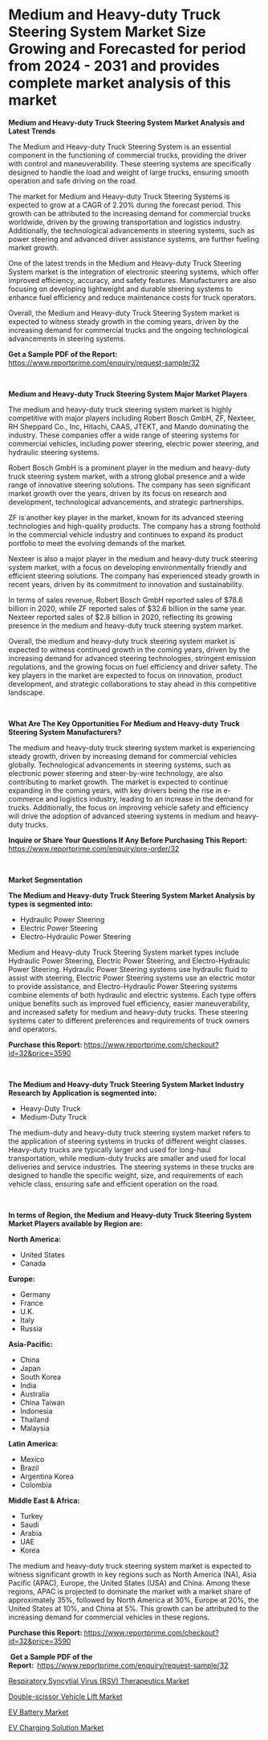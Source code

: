<p><h1>Medium and Heavy-duty Truck Steering System Market Size Growing and Forecasted for period from 2024 - 2031 and provides complete market analysis of this market</h1></p><p><strong>Medium and Heavy-duty Truck Steering System Market Analysis and Latest Trends</strong></p>
<p><p>The Medium and Heavy-duty Truck Steering System is an essential component in the functioning of commercial trucks, providing the driver with control and maneuverability. These steering systems are specifically designed to handle the load and weight of large trucks, ensuring smooth operation and safe driving on the road.</p><p>The market for Medium and Heavy-duty Truck Steering Systems is expected to grow at a CAGR of 2.20% during the forecast period. This growth can be attributed to the increasing demand for commercial trucks worldwide, driven by the growing transportation and logistics industry. Additionally, the technological advancements in steering systems, such as power steering and advanced driver assistance systems, are further fueling market growth.</p><p>One of the latest trends in the Medium and Heavy-duty Truck Steering System market is the integration of electronic steering systems, which offer improved efficiency, accuracy, and safety features. Manufacturers are also focusing on developing lightweight and durable steering systems to enhance fuel efficiency and reduce maintenance costs for truck operators.</p><p>Overall, the Medium and Heavy-duty Truck Steering System market is expected to witness steady growth in the coming years, driven by the increasing demand for commercial trucks and the ongoing technological advancements in steering systems.</p></p>
<p><strong>Get a Sample PDF of the Report:&nbsp;</strong> <a href="https://www.reportprime.com/enquiry/request-sample/32">https://www.reportprime.com/enquiry/request-sample/32</a></p>
<p>&nbsp;</p>
<p><strong>Medium and Heavy-duty Truck Steering System Major Market Players</strong></p>
<p><p>The medium and heavy-duty truck steering system market is highly competitive with major players including Robert Bosch GmbH, ZF, Nexteer, RH Sheppard Co., Inc, Hitachi, CAAS, JTEKT, and Mando dominating the industry. These companies offer a wide range of steering systems for commercial vehicles, including power steering, electric power steering, and hydraulic steering systems.</p><p>Robert Bosch GmbH is a prominent player in the medium and heavy-duty truck steering system market, with a strong global presence and a wide range of innovative steering solutions. The company has seen significant market growth over the years, driven by its focus on research and development, technological advancements, and strategic partnerships.</p><p>ZF is another key player in the market, known for its advanced steering technologies and high-quality products. The company has a strong foothold in the commercial vehicle industry and continues to expand its product portfolio to meet the evolving demands of the market.</p><p>Nexteer is also a major player in the medium and heavy-duty truck steering system market, with a focus on developing environmentally friendly and efficient steering solutions. The company has experienced steady growth in recent years, driven by its commitment to innovation and sustainability.</p><p>In terms of sales revenue, Robert Bosch GmbH reported sales of $78.8 billion in 2020, while ZF reported sales of $32.6 billion in the same year. Nexteer reported sales of $2.8 billion in 2020, reflecting its growing presence in the medium and heavy-duty truck steering system market.</p><p>Overall, the medium and heavy-duty truck steering system market is expected to witness continued growth in the coming years, driven by the increasing demand for advanced steering technologies, stringent emission regulations, and the growing focus on fuel efficiency and driver safety. The key players in the market are expected to focus on innovation, product development, and strategic collaborations to stay ahead in this competitive landscape.</p></p>
<p>&nbsp;</p>
<p><strong>What Are The Key Opportunities For Medium and Heavy-duty Truck Steering System Manufacturers?</strong></p>
<p><p>The medium and heavy-duty truck steering system market is experiencing steady growth, driven by increasing demand for commercial vehicles globally. Technological advancements in steering systems, such as electronic power steering and steer-by-wire technology, are also contributing to market growth. The market is expected to continue expanding in the coming years, with key drivers being the rise in e-commerce and logistics industry, leading to an increase in the demand for trucks. Additionally, the focus on improving vehicle safety and efficiency will drive the adoption of advanced steering systems in medium and heavy-duty trucks.</p></p>
<p><strong>Inquire or Share Your Questions If Any Before Purchasing This Report:</strong> <a href="https://www.reportprime.com/enquiry/pre-order/32">https://www.reportprime.com/enquiry/pre-order/32</a></p>
<p>&nbsp;</p>
<p><strong>Market Segmentation</strong></p>
<p><strong>The Medium and Heavy-duty Truck Steering System Market Analysis by types is segmented into:</strong></p>
<p><ul><li>Hydraulic Power Steering</li><li>Electric Power Steering</li><li>Electro-Hydraulic Power Steering</li></ul></p>
<p><p>Medium and Heavy-duty Truck Steering System market types include Hydraulic Power Steering, Electric Power Steering, and Electro-Hydraulic Power Steering. Hydraulic Power Steering systems use hydraulic fluid to assist with steering, Electric Power Steering systems use an electric motor to provide assistance, and Electro-Hydraulic Power Steering systems combine elements of both hydraulic and electric systems. Each type offers unique benefits such as improved fuel efficiency, easier maneuverability, and increased safety for medium and heavy-duty trucks. These steering systems cater to different preferences and requirements of truck owners and operators.</p></p>
<p><strong>Purchase this Report:&nbsp;</strong><a href="https://www.reportprime.com/checkout?id=32&price=3590">https://www.reportprime.com/checkout?id=32&price=3590</a></p>
<p>&nbsp;</p>
<p><strong>The Medium and Heavy-duty Truck Steering System Market Industry Research by Application is segmented into:</strong></p>
<p><ul><li>Heavy-Duty Truck</li><li>Medium-Duty Truck</li></ul></p>
<p><p>The medium-duty and heavy-duty truck steering system market refers to the application of steering systems in trucks of different weight classes. Heavy-duty trucks are typically larger and used for long-haul transportation, while medium-duty trucks are smaller and used for local deliveries and service industries. The steering systems in these trucks are designed to handle the specific weight, size, and requirements of each vehicle class, ensuring safe and efficient operation on the road.</p></p>
<p>&nbsp;</p>
<p><strong>In terms of Region, the Medium and Heavy-duty Truck Steering System Market Players available by Region are:</strong></p>
<p>
    <p> <strong> North America: </strong>
        <ul>
            <li>United States</li>
            <li>Canada</li>
        </ul>
        </p> 
    <p> <strong> Europe: </strong>
        <ul>
            <li>Germany</li>
            <li>France</li>
            <li>U.K.</li>
            <li>Italy</li>
            <li>Russia</li>
        </ul>
        </p> 
    <p> <strong> Asia-Pacific: </strong>
        <ul>
            <li>China</li>
            <li>Japan</li>
            <li>South Korea</li>
            <li>India</li>
            <li>Australia</li>
            <li>China Taiwan</li>
            <li>Indonesia</li>
            <li>Thailand</li>
            <li>Malaysia</li>
        </ul>
        </p> 
    <p> <strong> Latin America: </strong>
        <ul>
            <li>Mexico</li>
            <li>Brazil</li>
            <li>Argentina Korea</li>
            <li>Colombia</li>
        </ul>
        </p> 
    <p> <strong> Middle East & Africa: </strong>
        <ul>
            <li>Turkey</li>
            <li>Saudi</li>
            <li>Arabia</li>
            <li>UAE</li>
            <li>Korea</li>
        </ul>
    </p>
    </p>
<p><p>The medium and heavy-duty truck steering system market is expected to witness significant growth in key regions such as North America (NA), Asia Pacific (APAC), Europe, the United States (USA) and China. Among these regions, APAC is projected to dominate the market with a market share of approximately 35%, followed by North America at 30%, Europe at 20%, the United States at 10%, and China at 5%. This growth can be attributed to the increasing demand for commercial vehicles in these regions.</p></p>
<p><strong>Purchase this Report: </strong><a href="https://www.reportprime.com/checkout?id=32&price=3590">https://www.reportprime.com/checkout?id=32&price=3590</a></p>
<p>&nbsp;<strong>Get a Sample PDF of the Report:&nbsp;&nbsp;</strong><a href="https://www.reportprime.com/enquiry/request-sample/32">https://www.reportprime.com/enquiry/request-sample/32</a></p>
<p><strong></strong></p>
<p><p><a href="https://view.publitas.com/reportprime-1/respiratory-syncytial-virus-rsv-therapeutics-market-insights-market-players-and-forecast-till-2030/">Respiratory Syncytial Virus (RSV) Therapeutics Market</a></p><p><a href="https://valiant-lunge-8fe.notion.site/Decoding-the-Double-scissor-Vehicle-Lift-Market-A-Deep-Dive-into-the-Latest-Market-Trends-Market-S-f24cbd8b20564c49be39d18050ebc133">Double-scissor Vehicle Lift Market</a></p><p><a href="https://github.com/lubmix/Market-Research-Report-List-1/blob/main/ev-battery-market.md">EV Battery Market</a></p><p><a href="https://github.com/joannagoyvaerts/Market-Research-Report-List-1/blob/main/ev-charging-solution-market.md">EV Charging Solution Market</a></p></p>